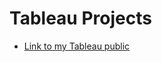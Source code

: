 # Tableau Projects

- [Link to my Tableau public](https://public.tableau.com/app/profile/hieu.nguyen1200/vizzes)

